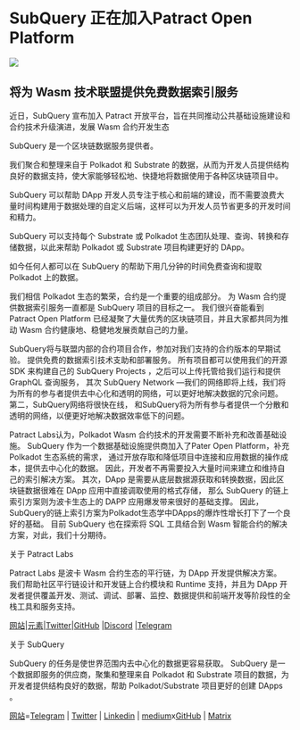 # SubQuery 正在加入Patract Open Platform

![](https://miro.medium.com/max/1400/0*0inUQ8U1g9auTjfU)

## **将为 Wasm 技术联盟提供免费数据索引服务**

近日，SubQuery 宣布加入 Patract 开放平台，旨在共同推动公共基础设施建设和合约技术升级演进，发展 Wasm 合约开发生态

SubQuery 是一个区块链数据服务提供者。

我们聚合和整理来自于 Polkadot 和 Substrate 的数据，从而为开发人员提供结构良好的数据支持，使大家能够轻松地、快捷地将数据使用于各种区块链项目中。

SubQuery 可以帮助 DApp 开发人员专注于核心和前端的建设，而不需要浪费大量时间构建用于数据处理的自定义后端，这样可以为开发人员节省更多的开发时间和精力。

SubQuery 可以支持每个 Substrate 或 Polkadot 生态团队处理、查询、转换和存储数据，以此来帮助 Polkadot 或 Substrate 项目构建更好的 DApp。

如今任何人都可以在 SubQuery 的帮助下用几分钟的时间免费查询和提取 Polkadot 上的数据。

我们相信 Polkadot 生态的繁荣，合约是一个重要的组成部分。 为 Wasm 合约提供数据索引服务一直都是 SubQuery 项目的目标之一。 我们很兴奋能看到 Patract Open Platform 已经凝聚了大量优秀的区块链项目，并且大家都共同为推动 Wasm 合约健康地、稳健地发展贡献自己的力量。

SubQuery将与联盟内部的合约项目合作，参加对我们支持的合约版本的早期试验。 提供免费的数据索引技术支助和部署服务。 所有项目都可以使用我们的开源 SDK 来构建自己的 SubQuery Projects ，之后可以上传托管给我们运行和提供 GraphQL 查询服务， 其次 SubQuery Network —我们的网络即将上线，我们将为所有的参与者提供去中心化和透明的网络，可以更好地解决数据的冗余问题。 第二，SubQuery网络将很快在线， 和SubQuery将为所有参与者提供一个分散和透明的网络，以便更好地解决数据效率低下的问题。

Patract Labs认为，Polkadot Wasm 合约技术的开发需要不断补充和改善基础设施。 SubQuery 作为一个数据基础设施提供商加入了Pater Open Platform，补充Polkadot 生态系统的需求， 通过开放存取和降低项目中连接和应用数据的操作成本，提供去中心化的数据。 因此，开发者不再需要投入大量时间来建立和维持自己的索引解决方案。 其次，DApp 是需要从底层数据源获取和转换数据，因此区块链数据很难在 DApp 应用中直接调取使用的格式存储， 那么 SubQuery 的链上索引方案则为波卡生态上的 DAPP 应用爆发带来很好的基础支撑。 因此，SubQuery的链上索引方案为Polkadot生态学中DApps的爆炸性增长打下了一个良好的基础。 目前 SubQuery 也在探索将 SQL 工具结合到 Wasm 智能合约的解决方案，对此，我们十分期待。

关于 Patract Labs

Patract Labs 是波卡 Wasm 合约生态的平行链，为 DApp 开发提供解决方案。 我们帮助社区平行链设计和开发链上合约模块和 Runtime 支持，并且为 DApp 开发者提供覆盖开发、测试、调试、部署、监控、数据提供和前端开发等阶段性的全栈工具和服务支持。

[网站](https://patract.io/)|[元素](https://app.element.io/#/room/#PatractLabsDev:matrix.org)|[Twitter](https://twitter.com/PatractLabs)|[GitHub](https://github.com/patractlabs) |[Discord](https://discord.gg/yMRMqcAb24) |[Telegram](https://t.me/patract)

关于 SubQuery

SubQuery 的任务是使世界范围内去中心化的数据更容易获取。 SubQuery 是一个数据即服务的供应商，聚集和整理来自 Polkadot 和 Substrate 项目的数据，为开发者提供结构良好的数据，帮助 Polkadot/Substrate 项目更好的创建 DApps 。

[网站](https://www.subquery.network/)=[Telegram](https://t.me/subquerynetwork) | [Twitter](https://twitter.com/subquerynetwork) | [Linkedin](https://www.linkedin.com/company/subquery) | [medium](https://subquery.medium.com/)x[GitHub](https://github.com/subquery/subql) | [Matrix](https://matrix.to/#/#subquery:matrix.org)